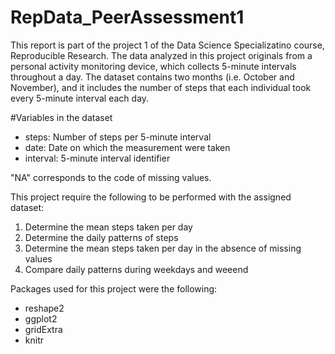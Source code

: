 # RepData_PeerAssessment1
This report is  part of the  project 1 of the Data Science Specializatino course, Reproducible Research. 
The data analyzed in this project originals from a personal activity monitoring device, 
which collects 5-minute intervals throughout a day. The dataset contains two months 
(i.e. October and November), and it includes the number of steps that each individual took every 5-minute interval each day.

#Variables in the dataset
* steps: Number of steps per 5-minute interval
* date: Date on which the measurement were taken
* interval: 5-minute interval identifier

"NA" corresponds to the code of missing values.

This project require the following to be performed with the assigned dataset: 

1. Determine the mean steps taken per day
2. Determine the daily patterns of steps 
3. Determine the mean steps taken per day in the absence of missing values
4. Compare daily patterns during weekdays and weeend

Packages used for this project were the following:

* reshape2
* ggplot2
* gridExtra
* knitr
